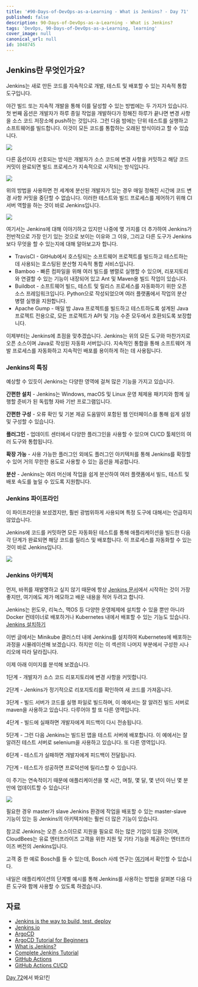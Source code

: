 ```yaml
---
title: '#90-Days-of-DevOps-as-a-Learning - What is Jenkins? - Day 71'
published: false
description: 90-Days-of-DevOps-as-a-Learning - What is Jenkins?
tags: 'DevOps, 90-Days-of-DevOps-as-a-Learning, learning'
cover_image: null
canonical_url: null
id: 1048745
---
```


## Jenkins란 무엇인가요?

Jenkins는 새로 만든 코드를 지속적으로 개발, 테스트 및 배포할 수 있는 지속적 통합 도구입니다.

야간 빌드 또는 지속적 개발을 통해 이를 달성할 수 있는 방법에는 두 가지가 있습니다. 첫 번째 옵션은 개발자가 하루 종일 작업을 개발하다가 정해진 하루가 끝나면 변경 사항을 소스 코드 저장소에 push하는 것입니다. 그런 다음 밤에는 단위 테스트를 실행하고 소프트웨어를 빌드합니다. 이것이 모든 코드를 통합하는 오래된 방식이라고 할 수 있습니다.

![](/2022/Days/Images/Day71_CICD1.png)

다른 옵션이자 선호되는 방식은 개발자가 소스 코드에 변경 사항을 커밋하고 해당 코드 커밋이 완료되면 빌드 프로세스가 지속적으로 시작되는 방식입니다.

![](/2022/Days/Images/Day71_CICD2.png)

위의 방법을 사용하면 전 세계에 분산된 개발자가 있는 경우 매일 정해진 시간에 코드 변경 사항 커밋을 중단할 수 없습니다. 이러한 테스트와 빌드 프로세스를 제어하기 위해 CI 서버 역할을 하는 것이 바로 Jenkins입니다.

![](/2022/Days/Images/Day71_CICD3.png)

여기서는 Jenkins에 대해 이야기하고 있지만 나중에 몇 가지를 더 추가하여 Jenkins가 전반적으로 가장 인기 있는 것으로 보이는 이유와 그 이유, 그리고 다른 도구가 Jenkins보다 무엇을 할 수 있는지에 대해 알아보고자 합니다.

- TravisCI - GitHub에서 호스팅되는 소프트웨어 프로젝트를 빌드하고 테스트하는 데 사용되는 호스팅된 분산형 지속적 통합 서비스입니다.
- Bamboo - 빠른 컴파일을 위해 여러 빌드를 병렬로 실행할 수 있으며, 리포지토리와 연결할 수 있는 기능이 내장되어 있고 Ant 및 Maven용 빌드 작업이 있습니다.
- Buildbot - 소프트웨어 빌드, 테스트 및 릴리스 프로세스를 자동화하기 위한 오픈 소스 프레임워크입니다. Python으로 작성되었으며 여러 플랫폼에서 작업의 분산 병렬 실행을 지원합니다.
- Apache Gump - 매일 밤 Java 프로젝트를 빌드하고 테스트하도록 설계된 Java 프로젝트 전용으로, 모든 프로젝트가 API 및 기능 수준 모두에서 호환되도록 보장합니다.

이제부터는 Jenkins에 초점을 맞추겠습니다. Jenkins는 위의 모든 도구와 마찬가지로 오픈 소스이며 Java로 작성된 자동화 서버입니다. 지속적인 통합을 통해 소프트웨어 개발 프로세스를 자동화하고 지속적인 배포를 용이하게 하는 데 사용됩니다.

### Jenkins의 특징

예상할 수 있듯이 Jenkins는 다양한 영역에 걸쳐 많은 기능을 가지고 있습니다.

**간편한 설치** - Jenkins는 Windows, macOS 및 Linux 운영 체제용 패키지와 함께 실행할 준비가 된 독립형 자바 기반 프로그램입니다.

**간편한 구성** - 오류 확인 및 기본 제공 도움말이 포함된 웹 인터페이스를 통해 쉽게 설정 및 구성할 수 있습니다.

**플러그인** - 업데이트 센터에서 다양한 플러그인을 사용할 수 있으며 CI/CD 툴체인의 여러 도구와 통합됩니다.

**확장 가능** - 사용 가능한 플러그인 외에도 플러그인 아키텍처를 통해 Jenkins를 확장할 수 있어 거의 무한한 용도로 사용할 수 있는 옵션을 제공합니다.

**분산** - Jenkins는 여러 머신에 작업을 쉽게 분산하여 여러 플랫폼에서 빌드, 테스트 및 배포 속도를 높일 수 있도록 지원합니다.

### Jenkins 파이프라인

이 파이프라인을 보셨겠지만, 훨씬 광범위하게 사용되며 특정 도구에 대해서는 언급하지 않았습니다.

Jenkins에 코드를 커밋하면 모든 자동화된 테스트를 통해 애플리케이션을 빌드한 다음 각 단계가 완료되면 해당 코드를 릴리스 및 배포합니다. 이 프로세스를 자동화할 수 있는 것이 바로 Jenkins입니다.

![](/2022/Days/Images/Day71_CICD4.png)

### Jenkins 아키텍처

먼저, 바퀴를 재발명하고 싶지 않기 때문에 항상 [Jenkins 문서](https://www.jenkins.io/doc/developer/architecture/)에서 시작하는 것이 가장 좋지만, 여기에도 제가 메모하고 배운 내용을 적어 두려고 합니다.

Jenkins는 윈도우, 리눅스, 맥OS 등 다양한 운영체제에 설치할 수 있을 뿐만 아니라 Docker 컨테이너로 배포하거나 Kubernetes 내에서 배포할 수 있는 기능도 있습니다. [Jenkins 설치하기](https://www.jenkins.io/doc/book/installing/)

이번 글에서는 Minikube 클러스터 내에 Jenkins를 설치하여 Kubernetes에 배포하는 과정을 시뮬레이션해 보겠습니다. 하지만 이는 이 섹션의 나머지 부분에서 구성한 시나리오에 따라 달라집니다.

이제 아래 이미지를 분석해 보겠습니다.

1단계 - 개발자가 소스 코드 리포지토리에 변경 사항을 커밋합니다.

2단계 - Jenkins가 정기적으로 리포지토리를 확인하여 새 코드를 가져옵니다.

3단계 - 빌드 서버가 코드를 실행 파일로 빌드하며, 이 예에서는 잘 알려진 빌드 서버로 maven을 사용하고 있습니다. 다루어야 할 또 다른 영역입니다.

4단계 - 빌드에 실패하면 개발자에게 피드백이 다시 전송됩니다.

5단계 - 그런 다음 Jenkins는 빌드된 앱을 테스트 서버에 배포합니다. 이 예에서는 잘 알려진 테스트 서버로 selenium을 사용하고 있습니다. 또 다른 영역입니다.

6단계 - 테스트가 실패하면 개발자에게 피드백이 전달됩니다.

7단계 - 테스트가 성공하면 프로덕션에 릴리스할 수 있습니다.

이 주기는 연속적이기 때문에 애플리케이션을 몇 시간, 며칠, 몇 달, 몇 년이 아닌 몇 분 만에 업데이트할 수 있습니다!

![](/2022/Days/Images/Day71_CICD5.png)

필요한 경우 master가 slave Jenkins 환경에 작업을 배포할 수 있는 master-slave 기능이 있는 등 Jenkins의 아키텍처에는 훨씬 더 많은 기능이 있습니다.

참고로 Jenkins는 오픈 소스이므로 지원을 필요로 하는 많은 기업이 있을 것이며, CloudBees는 유료 엔터프라이즈 고객을 위한 지원 및 기타 기능을 제공하는 엔터프라이즈 버전의 Jenkins입니다.

고객 중 한 예로 Bosch를 들 수 있는데, Bosch 사례 연구는 [여기](https://assets.ctfassets.net/vtn4rfaw6n2j/case-study-boschpdf/40a0b23c61992ed3ee414ae0a55b6777/case-study-bosch.pdf)에서 확인할 수 있습니다.

내일은 애플리케이션의 단계별 예시를 통해 Jenkins를 사용하는 방법을 살펴본 다음 다른 도구와 함께 사용할 수 있도록 하겠습니다.

## 자료

- [Jenkins is the way to build, test, deploy](https://youtu.be/_MXtbjwsz3A)
- [Jenkins.io](https://www.jenkins.io/)
- [ArgoCD](https://argo-cd.readthedocs.io/en/stable/)
- [ArgoCD Tutorial for Beginners](https://www.youtube.com/watch?v=MeU5_k9ssrs)
- [What is Jenkins?](https://www.youtube.com/watch?v=LFDrDnKPOTg)
- [Complete Jenkins Tutorial](https://www.youtube.com/watch?v=nCKxl7Q_20I&t=3s)
- [GitHub Actions](https://www.youtube.com/watch?v=R8_veQiYBjI)
- [GitHub Actions CI/CD](https://www.youtube.com/watch?v=mFFXuXjVgkU)

[Day 72](day72.md)에서 봐요!킨
